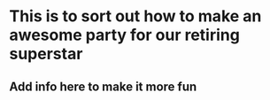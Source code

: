 # This is to sort out how to make an awesome party for our retiring superstar
## Add info here to make it more fun
